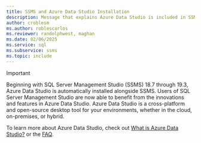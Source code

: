 ```yaml
---
title: SSMS and Azure Data Studio Installation
description: Message that explains Azure Data Studio is included in SSMS installation.
author: croblesm
ms.author: roblescarlos
ms.reviewer: randolphwest, maghan
ms.date: 02/06/2025
ms.service: sql
ms.subservice: ssms
ms.topic: include
---
```


> [!IMPORTANT]
> Beginning with SQL Server Management Studio (SSMS) 18.7 through 19.3, Azure Data Studio is automatically installed alongside SSMS. Users of SQL Server Management Studio are now able to benefit from the innovations and features in Azure Data Studio. Azure Data Studio is a cross-platform and open-source desktop tool for your environments, whether in the cloud, on-premises, or hybrid.
>
> To learn more about Azure Data Studio, check out [What is Azure Data Studio?](../what-is-azure-data-studio.md) or the [FAQ](../faq.yml).
